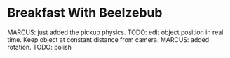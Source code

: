 # Breakfast With Beelzebub
MARCUS: just added the pickup physics.  TODO: edit object position in real time.  Keep object at constant distance from camera.
MARCUS: added rotation.  TODO: polish
